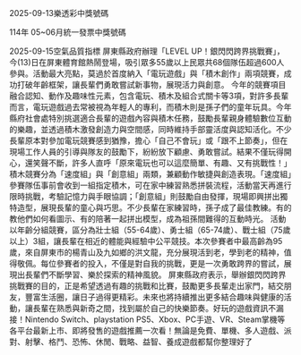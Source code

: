 
2025-09-13樂透彩中獎號碼

                                
114年 05~06月統一發票中獎號碼
                             
2025-09-15空氣品質指標
                              屏東縣政府辦理「LEVEL UP！銀閃閃跨界挑戰賽」，今(13)日在屏東體育館熱鬧登場，吸引眾多55歲以上民眾共68個隊伍超過600人參與。活動最大亮點，莫過於首度納入「電玩遊戲」與「積木創作」兩項競賽，成功打破年齡框架，讓長輩們勇敢嘗試新事物，展現活力與創意。 今年的競賽項目融合認知、動作及趣味性元素，包含電玩、積木及組合式關卡等3項，對許多長輩而言，電玩遊戲過去常被視為年輕人的專利，而積木則是孫子們的童年玩具。今年縣府社會處特別挑選適合長輩的遊戲內容與積木任務，鼓勵長輩親身體驗數位互動的樂趣，並透過積木激發創造力與空間感，同時維持手部靈活度與認知活化。不少長輩原本對參加電玩競賽感到猶豫，擔心「自己不會玩」或「跟不上節奏」，但在現場工作人員的引導與隊友的鼓勵下，紛紛放下顧慮、勇敢嘗試。結果不僅玩得開心，還笑聲不斷，許多人直呼「原來電玩也可以這麼簡單、有趣、又有挑戰性！」積木競賽分為「速度組」與「創意組」兩類，兼顧動作敏捷與創造表現。「速度組」參賽隊伍事前會收到一組指定積木，可在家中練習熟悉拼裝流程，活動當天再進行限時挑戰，考驗記憶力與手眼協調；「創意組」則鼓勵自由發揮，現場即興拼出獨特造型，展現長輩的童心與巧思。不少長輩在家練習時，孫子成了最佳教練。有的教他們如何看圖示、有的陪著一起拼出模型，成為祖孫間難得的互動時光。 活動以年齡分組競賽，區分為壯士組（55-64歲）、勇士組（65-74歲）、戰士組（75歲以上）3組，讓長輩在相近的體能與經驗中公平競技。本次參賽者中最高齡為95歲，來自屏東市的楊青山及九如鄉的洪文龍，充分展現活到老，學到老的精神，值得敬佩。每位參賽者的投入，不僅是對自我的挑戰，更是一次勇敢跨界的嘗試，展現出長輩們不斷學習、樂於探索的精神風貌。 屏東縣政府表示，舉辦銀閃閃跨界挑戰賽的目的，正是希望透過有趣的挑戰和比賽，鼓勵更多長輩走出家門，結交朋友，豐富生活圈，讓日子過得更精彩。未來也將持續推出更多結合趣味與健康的活動，讓長輩在熟悉與新奇之間，找到屬於自己的快樂節奏。好玩的遊戲資訊不漏接！Nintendo Switch、playstation PS5、Xbox、PC手遊、VR、Steam掌機等各平台最新上市、即將發售的遊戲推薦一次看！無論是免費、單機、多人遊戲、派對、射擊、格鬥、恐怖、休閒、戰略、益智、養成遊戲都幫你整理好了